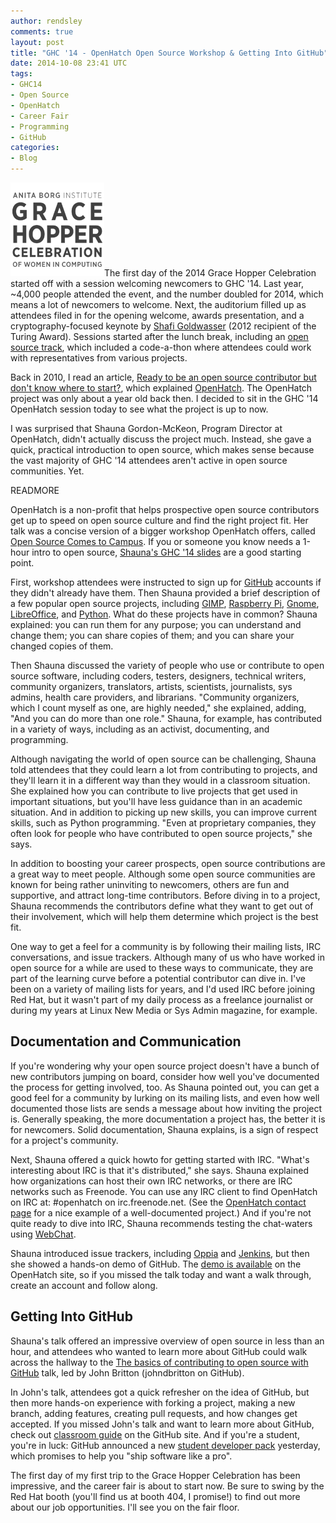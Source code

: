 ```yaml
---
author: rendsley
comments: true
layout: post
title: "GHC '14 - OpenHatch Open Source Workshop & Getting Into GitHub"
date: 2014-10-08 23:41 UTC
tags:
- GHC14
- Open Source
- OpenHatch
- Career Fair
- Programming
- GitHub
categories:
- Blog
---
```

![](/images/blog/ghc14.png)The first day of the 2014 Grace Hopper Celebration started off with a session welcoming newcomers to GHC '14. Last year, ~4,000 people attended the event, and the number doubled for 2014, which means a lot of newcomers to welcome. Next, the auditorium filled up as attendees filed in for the opening welcome, awards presentation, and a cryptography-focused keynote by [Shafi Goldwasser](http://amturing.acm.org/award_winners/goldwasser_8627889.cfm) (2012 recipient of the Turing Award). Sessions started after the lunch break, including an [open source track](http://gracehopper.org/open-source-day/), which included a code-a-thon where attendees could work with representatives from various projects. 

Back in 2010, I read an article, [Ready to be an open source contributor but don't know where to start?](http://opensource.com/life/10/8/ready-be-open-source-contributor-dont-know-where-start), which explained [OpenHatch](https://openhatch.org/). The OpenHatch project was only about a year old back then. I decided to sit in the GHC '14 OpenHatch session today to see what the project is up to now. 

I was surprised that Shauna Gordon-McKeon, Program Director at OpenHatch, didn't actually discuss the project much. Instead, she gave a quick, practical introduction to open source, which makes sense because the vast majority of GHC '14 attendees aren't active in open source communities. Yet. 

READMORE

OpenHatch is a non-profit that helps prospective open source contributors get up to speed on open source culture and find the right project fit. Her talk was a concise version of a bigger workshop OpenHatch offers, called [Open Source Comes to Campus](http://campus.openhatch.org/). If you or someone you know needs a 1-hour intro to open source, [Shauna's GHC '14 slides](http://shaunagm.github.io/personal/ghc2014.html) are a good starting point.

First, workshop attendees were instructed to sign up for [GitHub](https://github.com/) accounts if they didn't already have them. Then Shauna provided a brief description of a few popular open source projects, including [GIMP](http://www.gimp.org/), [Raspberry Pi](http://www.raspberrypi.org/), [Gnome](http://www.gnome.org/), [LibreOffice](http://www.libreoffice.org/), and [Python](https://www.python.org/). What do these projects have in common? Shauna explained: you can run them for any purpose; you can understand and change them; you can share copies of them; and you can share your changed copies of them.
 
Then Shauna discussed the variety of people who use or contribute to open source software, including coders, testers, designers, technical writers, community organizers, translators, artists, scientists, journalists, sys admins, health care providers, and librarians. "Community organizers, which I count myself as one, are highly needed," she explained, adding, "And you can do  more than one role." Shauna, for example, has contributed in a variety of ways, including as an activist, documenting, and programming.

Although navigating the world of open source can be challenging, Shauna told attendees that they could learn a lot from contributing to projects, and they'll learn it in a different way than they would in a classroom situation. She explained how you can contribute to live projects that get used in important situations, but you'll have less guidance than in an academic situation. And in addition to picking up new skills, you can improve current skills, such as Python programming. "Even at proprietary companies, they often look for people who have contributed to open source projects," she says. 

In addition to boosting your career prospects, open source contributions are a great way to meet people. Although some open source communities are known for being rather uninviting to newcomers, others are fun and supportive, and attract long-time contributors. Before diving in to a project, Shauna recommends the contributors define what they want to get out of their involvement, which will help them determine which project is the best fit. 

One way to get a feel for a community is by following their mailing lists, IRC conversations, and issue trackers. Although many of us who have worked in open source for a while are used to these ways to communicate, they are part of the learning curve before a potential contributor can dive in. I've been on a variety of mailing lists for years, and I'd used IRC before joining Red Hat, but it wasn't part of my daily process as a freelance journalist or during my years at Linux New Media or Sys Admin magazine, for example. 

## Documentation and Communication

If you're wondering why your open source project doesn't have a bunch of new contributors jumping on board, consider how well you've documented the process for getting involved, too. As Shauna pointed out, you can get a good feel for a community by lurking on its mailing lists, and even how well documented those lists are sends a message about how inviting the project is. Generally speaking, the more documentation a project has, the better it is for newcomers. Solid documentation, Shauna explains, is a sign of respect for a project's community.

Next, Shauna offered a quick howto for getting started with IRC. "What's interesting about IRC is that it's distributed," she says. Shauna explained how organizations can host their own IRC networks, or there are IRC networks such as Freenode. You can use any IRC client to find OpenHatch on IRC at: #openhatch on irc.freenode.net. (See the [OpenHatch contact page](https://openhatch.org/wiki/Contact) for a nice example of a well-documented project.) And if you're not quite ready to dive into IRC, Shauna recommends testing the chat-waters using [WebChat](http://webchat.freenode.net/).

Shauna introduced issue trackers, including [Oppia](https://www.oppia.org/) and [Jenkins](http://jenkins-ci.org/), but then she showed a hands-on demo of GitHub. The [demo is available](https://openhatch.org/wiki/Open_Source_Comes_to_Campus/Curriculum/Directory) on the OpenHatch site, so if you missed the talk today and want a walk through, create an account and follow along. 

## Getting Into GitHub

Shauna's talk offered an impressive overview of open source in less than an hour, and attendees who wanted to learn more about GitHub could walk across the hallway to the [The basics of contributing to open source with GitHub](http://gracehopper.org/2014-schedule/?subject=show_details&_year=2014&sid=2106#2106) talk, led by John Britton (johndbritton on GitHub). 

In John's talk, attendees got a quick refresher on the idea of GitHub, but then more hands-on experience with forking a project, making a new branch, adding features, creating pull requests, and how changes get accepted. If you missed John's talk and want to learn more about GitHub, check out [classroom guide](https://education.github.com/guide) on the GitHub site. And if you're a student, you're in luck: GitHub announced a new [student developer pack](https://education.github.com/pack) yesterday, which promises to help you "ship software like a pro". 

The first day of my first trip to the Grace Hopper Celebration has been impressive, and the career fair is about to start now. Be sure to swing by the Red Hat booth (you'll find us at booth 404, I promise!) to find out more about our job opportunities. I'll see you on the fair floor.